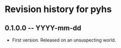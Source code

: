 # Revision history for pyhs

## 0.1.0.0 -- YYYY-mm-dd

* First version. Released on an unsuspecting world.
